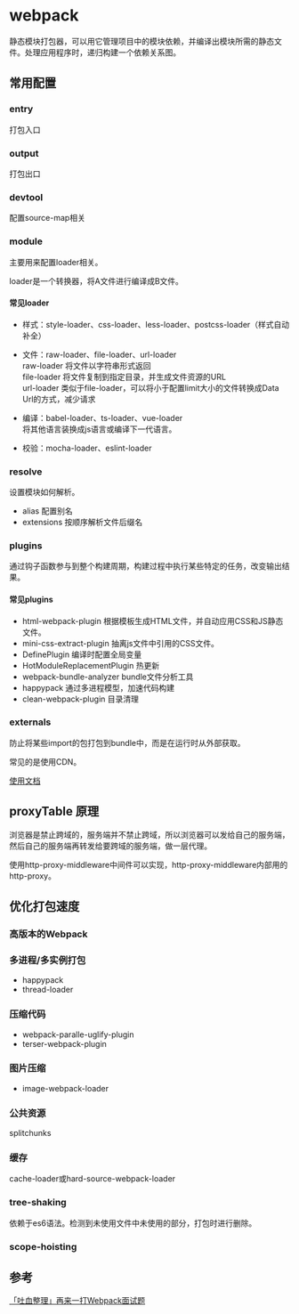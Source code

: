 # webpack

静态模块打包器，可以用它管理项目中的模块依赖，并编译出模块所需的静态文件。处理应用程序时，递归构建一个依赖关系图。

## 常用配置

### entry

打包入口

### output

打包出口

### devtool

配置source-map相关

### module

主要用来配置loader相关。

loader是一个转换器，将A文件进行编译成B文件。

#### 常见loader

- 样式：style-loader、css-loader、less-loader、postcss-loader（样式自动补全）
- 文件：raw-loader、file-loader、url-loader  
    raw-loader 将文件以字符串形式返回  
    file-loader 将文件复制到指定目录，并生成文件资源的URL  
    url-loader 类似于file-loader，可以将小于配置limit大小的文件转换成Data Url的方式，减少请求
- 编译：babel-loader、ts-loader、vue-loader  
    将其他语言装换成js语言或编译下一代语言。

- 校验：mocha-loader、eslint-loader

### resolve

设置模块如何解析。

- alias 配置别名
- extensions 按顺序解析文件后缀名

### plugins

通过钩子函数参与到整个构建周期，构建过程中执行某些特定的任务，改变输出结果。

#### 常见plugins

- html-webpack-plugin 根据模板生成HTML文件，并自动应用CSS和JS静态文件。
- mini-css-extract-plugin 抽离js文件中引用的CSS文件。
- DefinePlugin 编译时配置全局变量
- HotModuleReplacementPlugin 热更新
- webpack-bundle-analyzer bundle文件分析工具
- happypack 通过多进程模型，加速代码构建
- clean-webpack-plugin 目录清理

### externals

防止将某些import的包打包到bundle中，而是在运行时从外部获取。

常见的是使用CDN。

[使用文档](https://webpack.docschina.org/configuration/externals/)

## proxyTable 原理

浏览器是禁止跨域的，服务端并不禁止跨域，所以浏览器可以发给自己的服务端，然后自己的服务端再转发给要跨域的服务端，做一层代理。  

使用http-proxy-middleware中间件可以实现，http-proxy-middleware内部用的http-proxy。

## 优化打包速度

### 高版本的Webpack

### 多进程/多实例打包

- happypack
- thread-loader

### 压缩代码

- webpack-paralle-uglify-plugin
- terser-webpack-plugin

### 图片压缩

- image-webpack-loader

### 公共资源

splitchunks

### 缓存

cache-loader或hard-source-webpack-loader

### tree-shaking

依赖于es6语法。检测到未使用文件中未使用的部分，打包时进行删除。

### scope-hoisting

## 参考

[「吐血整理」再来一打Webpack面试题](https://juejin.im/post/6844904094281236487)
